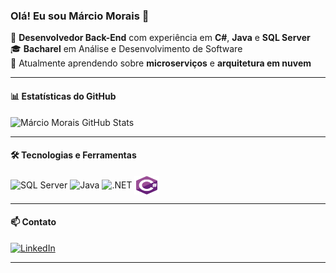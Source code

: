 ### Olá! Eu sou Márcio Morais 👋

💼 **Desenvolvedor Back-End** com experiência em **C#**, **Java** e **SQL Server**  
🎓 **Bacharel** em Análise e Desenvolvimento de Software  
🌱 Atualmente aprendendo sobre **microserviços** e **arquitetura em nuvem**

---

#### 📊 **Estatísticas do GitHub**
<div>  
  <img src="https://github-readme-stats.vercel.app/api?username=marcio-morais&show_icons=true&theme=dark" alt="Márcio Morais GitHub Stats"/>                                                              
  <!--<src="https://github-readme-stats.vercel.app/api/top-langs/?username=marcio-morais&layout=compact&langs_count=7&theme=dark"/>-->
  <!--<img src="https://github-readme-stats.vercel.app/api/pin/?username=marcio-morais&repo=github-readme-stats"/> -->
  <!--<img src="https://github-readme-stats.vercel.app/api/top-langs/?username=marcio-morais&layout=Compact"/>-->
</div>

---

#### 🛠️ **Tecnologias e Ferramentas**

<div style="display: inline_block">
  <img align="center" alt="SQL Server" height="30" width="40" src="https://cdn.jsdelivr.net/gh/devicons/devicon@latest/icons/microsoftsqlserver/microsoftsqlserver-plain-wordmark.svg" title="SQL Server"/>
  <img align="center" alt="Java" height="30" width="40" src="https://cdn.jsdelivr.net/gh/devicons/devicon/icons/java/java-original.svg" title="Java"/>
  <img align="center" alt=".NET" height="30" width="40" src="https://cdn.jsdelivr.net/gh/devicons/devicon/icons/dotnetcore/dotnetcore-original.svg" title=".NET Core"/>
  <img align="center" alt="Csharp" height="30" width="40" src="https://raw.githubusercontent.com/devicons/devicon/master/icons/csharp/csharp-original.svg" title="C#">
</div>

---

#### 📫 **Contato**

<a href="https://www.linkedin.com/in/marcio-morais" target="_blank">
  <img src="https://img.shields.io/badge/-LinkedIn-%230077B5?style=for-the-badge&logo=linkedin&logoColor=white" alt="LinkedIn"/>
</a>

---

<!--
**marcio-morais/marcio-morais** é um repositório especial porque seu `README.md` aparece no seu perfil GitHub.

Ideias para expandir:
- 🔭 Atualmente trabalhando em ...
- 👯 Buscando colaborar em ...
- 💬 Pergunte-me sobre ...
- 📫 Como me contatar: ...
- ⚡ Curiosidade: ...
-->
